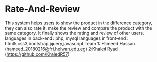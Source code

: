 # Rate-And-Review
This system helps users to show the product in the difference category, they can also rate it, make the review and compare the product with the same category. It finally shows the rating and review of other users.
languages in back-end : php, mysql
languages in front-end : html5,css3,bootstrap,jquery,javascript 
Team 1: Hameed Hassan (hameed_20180216@fci.helwan.edu.eg)
     2:Khaled Ryad (https://github.com/KhaledR57)


